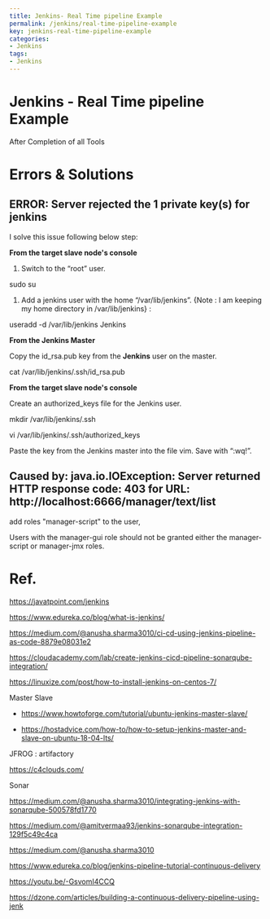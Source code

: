 ```yaml
---
title: Jenkins- Real Time pipeline Example
permalink: /jenkins/real-time-pipeline-example
key: jenkins-real-time-pipeline-example
categories:
- Jenkins
tags:
- Jenkins
---
```



Jenkins - Real Time pipeline Example
====================================
After Completion of all Tools



Errors & Solutions
==================

ERROR: Server rejected the 1 private key(s) for jenkins
-------------------------------------------------------

I solve this issue following below step:

**From the target slave node's console**

1.  Switch to the “root” user.

sudo su

1.  Add a jenkins user with the home “/var/lib/jenkins”. {Note : I am keeping my
    home directory in /var/lib/jenkins} :

useradd -d /var/lib/jenkins Jenkins

**From the Jenkins Master**

Copy the id_rsa.pub key from the **Jenkins** user on the master.

cat /var/lib/jenkins/.ssh/id_rsa.pub

**From the target slave node's console**

Create an authorized_keys file for the Jenkins user.

mkdir /var/lib/jenkins/.ssh

vi /var/lib/jenkins/.ssh/authorized_keys

Paste the key from the Jenkins master into the file vim. Save with “:wq!”.

Caused by: java.io.IOException: Server returned HTTP response code: 403 for URL: http://localhost:6666/manager/text/list
------------------------------------------------------------------------------------------------------------------------

add roles "manager-script" to the user,

Users with the manager-gui role should not be granted either the manager-script
or manager-jmx roles.

Ref.
====

<https://javatpoint.com/jenkins>

<https://www.edureka.co/blog/what-is-jenkins/>

<https://medium.com/@anusha.sharma3010/ci-cd-using-jenkins-pipeline-as-code-8879e08031e2>

<https://cloudacademy.com/lab/create-jenkins-cicd-pipeline-sonarqube-integration/>

<https://linuxize.com/post/how-to-install-jenkins-on-centos-7/>

Master Slave

-   <https://www.howtoforge.com/tutorial/ubuntu-jenkins-master-slave/>

-   <https://hostadvice.com/how-to/how-to-setup-jenkins-master-and-slave-on-ubuntu-18-04-lts/>

JFROG : artifactory

<https://c4clouds.com/>

Sonar

<https://medium.com/@anusha.sharma3010/integrating-jenkins-with-sonarqube-500578fd1770>

<https://medium.com/@amitvermaa93/jenkins-sonarqube-integration-129f5c49c4ca>

<https://medium.com/@anusha.sharma3010>

<https://www.edureka.co/blog/jenkins-pipeline-tutorial-continuous-delivery>

<https://youtu.be/-GsvomI4CCQ>

<https://dzone.com/articles/building-a-continuous-delivery-pipeline-using-jenk>
